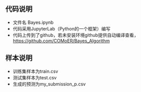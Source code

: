 ## 代码说明
- 文件名 Bayes.ipynb
- 代码采用JupyterLab（Python的一个框架）编写
- 代码上传到了github，若未安装环境github提供自动编译查看，https://github.com/COMoER/Bayes_Algorithm
## 样本说明
- 训练集样本为train.csv
- 测试集样本为test.csv
- 生成的预测为my_submission_p.csv
